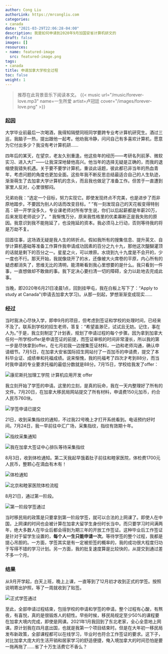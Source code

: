 ```yaml
---
author: Cong Liu
authorLink: https://mrcongliu.com
categories:
- canada
date: "2021-03-29T22:06:28-04:00"
description: 我是如何申请到2020年9月加国安省计算机研文的
draft: false
images: []
resources:
- name: featured-image
  src: featured-image.png
tags:
- canada
title: 申请加拿大学校全过程
toc: false
weight: 1
---
```


> 推荐在此背景音乐下阅读本文。
{{< music url="/music/forever-love.mp3" name=一生所爱 artist=卢冠廷 cover="/images/forever-love.png" >}}

### 起因

大学毕业前最后一次喝酒，我得知隔壁同班同学要跨专业考计算机研究生。酒过三巡，我脑子一热，提出跟他一起考。他劝我冷静，问问自己有多喜欢计算机，愿意为它付出多少？我没有考计算机研……

四年后的某天，在望京，老友久别重逢。他这些年的经历——考研名列前茅、微软实习、进入大厂——让我深深地替他高兴。他当年的选择无疑是正确的，而我的退缩使我错失机遇。关于要不要学计算机，重谈此话题，彼此都已非当年的热血青年，考虑问题的角度也更加全面。这些年我不断反思总结最适合自己的人生轨迹，渐渐萌生了去加拿大学计算机的念头，而且我也做足了准备工作。但苦于一直遭到家里人反对，心里很郁闷。

兄弟劝我：“选定一个目标，努力实现它。即使发现终点不完美，也是进步了而非原地踏步。不要因为别人的话而改变目标。“ ”有一刻发现自己的天花板变得特别高：研一开学没多久，专业课老师对所有学生说，你们以后起薪都是年薪20万，后来发现老师说少了。“ 我惭愧万分，原来我性格里的优柔寡断正是我失败的原因。我意识到我不能拖延了，也没拖延的资本。我必须马上行动，否则等待我的将是万劫不复。

回首往事，这场酒无疑是我人生的转折点。假如我所有的搜集信息、提升英文、自学计算机基础等准备工作算作我申请成功因素的百分之九十九，那他这次醍醐灌顶的话就是剩下的百分之一。星星之火，可以燎原。水烧到九十九度是不会开的，少一度也不行。那天开始，我就像烧开了的水，还像被大火席卷的平原，内心所有的疑虑都消失了，思维无比的清明，能清晰看到我心里想要的是什么。我只看到一件事，一直想做却不敢做的事。我下定决心要扫清一切的障碍，全力以赴地去完成此事。

当晚，即2020年6月21日凌晨1点，回到挂甲屯，我在白板上写下了：“Apply to study at Canada"(申请去加拿大学习)。从那一刻起，梦想渐渐变成现实……



### 经过

当时我决心尽快入学，即申9月的项目，但考虑到签证和学校的处理时间，已经来不及了。联系到学校的招生老师，答复：“希望虽渺茫，试试且无妨。记住，事在人为。”于是，我立刻制定了计划表，规划了申请过程的每个步骤。因为拿到加拿大任何一所学校offer是申请签证的前提，而签证审核的时间非常漫长，所以我的第一步是尽快拿到offer。在七月初我一边搜集签证材料，一边和老师沟通，确认申请细节。7月5日，在加拿大安省国际招生网站付了一百加币的申请费，提交了本科毕业证、成绩单和托福成绩。说来惭愧，我的托福考了四次才考到88分，而当时我申请的专业要求托福的最低分数就是88分。7月15日，学校给我发了offer：

![](offer-cad.png "康尼斯托加理工学院 计算机应用开发 offer")

我立刻开始了学签的申请。这里的立刻，是真的玩命，我在一天内整理好了所有的文件。7月20日，在加拿大移民局网站提交了所有材料，申请费150元加币，约合人民币760块。

![](submission-confirmation.png "学签申请已提交")

21日，收到采集指纹的通知，不过我22号晚上才打开系统看到。电话预约好时间。7月24日，我一早前往中汇广场，采集指纹，指纹有效期十年。

![](biometric-letter.png "指纹采集通知")

![](biometric-collection.png "我在加拿大签证中心排队等待采集指纹")

8月3日，收到体检通知。第二天我起早饿着肚子前往和睦家医院，体检费1700元人民币，整颗心在滴血有木有！

![](medical-letter.png "体检通知")

![](medical-collection.png "北京和睦家医院体检流程")

8月21日，通过第一阶段。

![](AIP.png "第一阶段学签通过")

当时移民局的政策是只要拿到第一阶段学签，就可以合法的上网课了。即使人在中国，上网课的时间也会被计算在加拿大留学生身份时长当中。而只要学习时间满两年，绝大多数人在毕业后都会得到为期三年的开放工作签证。这种毕业后工作签证是针对于留学生设置的，**每个人一生只能申请一次**。等待学签的整个过程，我都是提心吊胆的。一方面，学签其实是有一定被拒签的概率的，我的成功很大程度归功于写得不错的学习计划。另一方面，我的批复速度算是比较快的，从提交到通过差不多一个月。



### 结果

从9月开学起，白天上班，晚上上课，一直等到了12月初才收到正式的学签。按照说明寄出护照，等了一周就收到了贴签。

![](study-permit.png "正式学签通过")

至此，全部申请过程结束，包括学校的申请和学签的申请。整个过程有心酸，有熬夜，有喜悦，真的是很锻炼人的韧性。早些时候，移民局规定至少50%的课程要在加拿大境内完成，即使是网课。2021年1月我回到了东北老家，全心全意地上网课。原计划我在四月底出国，也就是我第一个项目结束时。但是在大年初一移民局发布新政策，全部课程都可以在线学习，毕业时也符合工作签证的要求。这下子，对比加拿大庞大的生活开销和居家学习的舒适便捷，俺入境加拿大的时间恐怕是要一拖再拖了……省了十万生活费它不香么？
